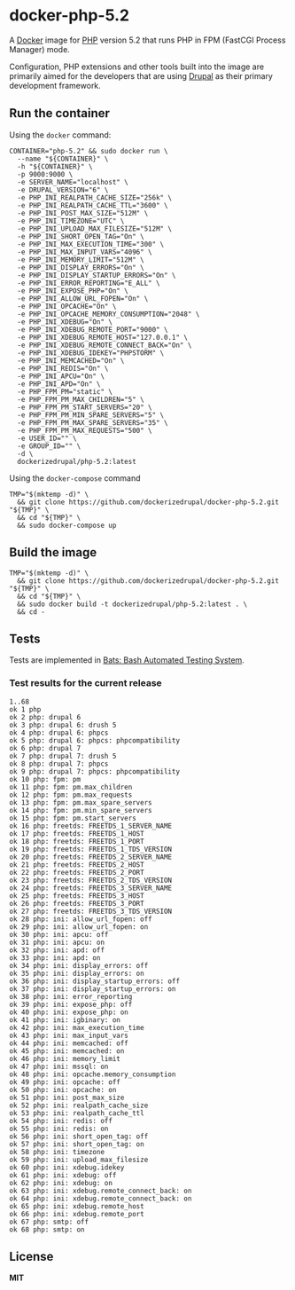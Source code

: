 # docker-php-5.2

A [Docker](https://docker.com/) image for [PHP](http://php.net/) version 5.2 that runs PHP in FPM (FastCGI Process Manager) mode.

Configuration, PHP extensions and other tools built into the image are primarily aimed for the developers that are using [Drupal](https://www.drupal.org/) as their primary development framework.

## Run the container

Using the `docker` command:

    CONTAINER="php-5.2" && sudo docker run \
      --name "${CONTAINER}" \
      -h "${CONTAINER}" \
      -p 9000:9000 \
      -e SERVER_NAME="localhost" \
      -e DRUPAL_VERSION="6" \
      -e PHP_INI_REALPATH_CACHE_SIZE="256k" \
      -e PHP_INI_REALPATH_CACHE_TTL="3600" \
      -e PHP_INI_POST_MAX_SIZE="512M" \
      -e PHP_INI_TIMEZONE="UTC" \
      -e PHP_INI_UPLOAD_MAX_FILESIZE="512M" \
      -e PHP_INI_SHORT_OPEN_TAG="On" \
      -e PHP_INI_MAX_EXECUTION_TIME="300" \
      -e PHP_INI_MAX_INPUT_VARS="4096" \
      -e PHP_INI_MEMORY_LIMIT="512M" \
      -e PHP_INI_DISPLAY_ERRORS="On" \
      -e PHP_INI_DISPLAY_STARTUP_ERRORS="On" \
      -e PHP_INI_ERROR_REPORTING="E_ALL" \
      -e PHP_INI_EXPOSE_PHP="On" \
      -e PHP_INI_ALLOW_URL_FOPEN="On" \
      -e PHP_INI_OPCACHE="On" \
      -e PHP_INI_OPCACHE_MEMORY_CONSUMPTION="2048" \
      -e PHP_INI_XDEBUG="On" \
      -e PHP_INI_XDEBUG_REMOTE_PORT="9000" \
      -e PHP_INI_XDEBUG_REMOTE_HOST="127.0.0.1" \
      -e PHP_INI_XDEBUG_REMOTE_CONNECT_BACK="On" \
      -e PHP_INI_XDEBUG_IDEKEY="PHPSTORM" \
      -e PHP_INI_MEMCACHED="On" \
      -e PHP_INI_REDIS="On" \
      -e PHP_INI_APCU="On" \
      -e PHP_INI_APD="On" \
      -e PHP_FPM_PM="static" \
      -e PHP_FPM_PM_MAX_CHILDREN="5" \
      -e PHP_FPM_PM_START_SERVERS="20" \
      -e PHP_FPM_PM_MIN_SPARE_SERVERS="5" \
      -e PHP_FPM_PM_MAX_SPARE_SERVERS="35" \
      -e PHP_FPM_PM_MAX_REQUESTS="500" \
      -e USER_ID="" \
      -e GROUP_ID="" \
      -d \
      dockerizedrupal/php-5.2:latest
      
Using the `docker-compose` command

    TMP="$(mktemp -d)" \
      && git clone https://github.com/dockerizedrupal/docker-php-5.2.git "${TMP}" \
      && cd "${TMP}" \
      && sudo docker-compose up

## Build the image

    TMP="$(mktemp -d)" \
      && git clone https://github.com/dockerizedrupal/docker-php-5.2.git "${TMP}" \
      && cd "${TMP}" \
      && sudo docker build -t dockerizedrupal/php-5.2:latest . \
      && cd -

## Tests

Tests are implemented in [Bats: Bash Automated Testing System](https://github.com/sstephenson/bats).

### Test results for the current release

    1..68
    ok 1 php
    ok 2 php: drupal 6
    ok 3 php: drupal 6: drush 5
    ok 4 php: drupal 6: phpcs
    ok 5 php: drupal 6: phpcs: phpcompatibility
    ok 6 php: drupal 7
    ok 7 php: drupal 7: drush 5
    ok 8 php: drupal 7: phpcs
    ok 9 php: drupal 7: phpcs: phpcompatibility
    ok 10 php: fpm: pm
    ok 11 php: fpm: pm.max_children
    ok 12 php: fpm: pm.max_requests
    ok 13 php: fpm: pm.max_spare_servers
    ok 14 php: fpm: pm.min_spare_servers
    ok 15 php: fpm: pm.start_servers
    ok 16 php: freetds: FREETDS_1_SERVER_NAME
    ok 17 php: freetds: FREETDS_1_HOST
    ok 18 php: freetds: FREETDS_1_PORT
    ok 19 php: freetds: FREETDS_1_TDS_VERSION
    ok 20 php: freetds: FREETDS_2_SERVER_NAME
    ok 21 php: freetds: FREETDS_2_HOST
    ok 22 php: freetds: FREETDS_2_PORT
    ok 23 php: freetds: FREETDS_2_TDS_VERSION
    ok 24 php: freetds: FREETDS_3_SERVER_NAME
    ok 25 php: freetds: FREETDS_3_HOST
    ok 26 php: freetds: FREETDS_3_PORT
    ok 27 php: freetds: FREETDS_3_TDS_VERSION
    ok 28 php: ini: allow_url_fopen: off
    ok 29 php: ini: allow_url_fopen: on
    ok 30 php: ini: apcu: off
    ok 31 php: ini: apcu: on
    ok 32 php: ini: apd: off
    ok 33 php: ini: apd: on
    ok 34 php: ini: display_errors: off
    ok 35 php: ini: display_errors: on
    ok 36 php: ini: display_startup_errors: off
    ok 37 php: ini: display_startup_errors: on
    ok 38 php: ini: error_reporting
    ok 39 php: ini: expose_php: off
    ok 40 php: ini: expose_php: on
    ok 41 php: ini: igbinary: on
    ok 42 php: ini: max_execution_time
    ok 43 php: ini: max_input_vars
    ok 44 php: ini: memcached: off
    ok 45 php: ini: memcached: on
    ok 46 php: ini: memory_limit
    ok 47 php: ini: mssql: on
    ok 48 php: ini: opcache.memory_consumption
    ok 49 php: ini: opcache: off
    ok 50 php: ini: opcache: on
    ok 51 php: ini: post_max_size
    ok 52 php: ini: realpath_cache_size
    ok 53 php: ini: realpath_cache_ttl
    ok 54 php: ini: redis: off
    ok 55 php: ini: redis: on
    ok 56 php: ini: short_open_tag: off
    ok 57 php: ini: short_open_tag: on
    ok 58 php: ini: timezone
    ok 59 php: ini: upload_max_filesize
    ok 60 php: ini: xdebug.idekey
    ok 61 php: ini: xdebug: off
    ok 62 php: ini: xdebug: on
    ok 63 php: ini: xdebug.remote_connect_back: on
    ok 64 php: ini: xdebug.remote_connect_back: on
    ok 65 php: ini: xdebug.remote_host
    ok 66 php: ini: xdebug.remote_port
    ok 67 php: smtp: off
    ok 68 php: smtp: on

## License

**MIT**
